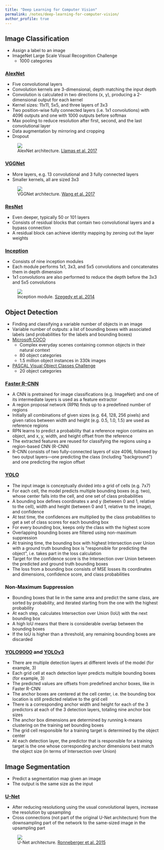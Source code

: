 ```yaml
---
title: "Deep Learning for Computer Vision"
permalink: /notes/deep-learning-for-computer-vision/
author_profile: true
---
```


## Image Classification

* Assign a label to an image
* ImageNet Large Scale Visual Recognition Challenge
    - 1000 categories

### [AlexNet](https://papers.nips.cc/paper/4824-imagenet-classification-with-deep-convolutional-neural-networks)

* Five convolutional layers
* Convolution kernels are 3-dimensional, depth matching the input depth
* Convolution is calculated in two directions (x, y), producing a 2-dimensional output for each kernel
* Kernel sizes: 11x11, 5x5, and three layers of 3x3
* Two position-wise fully connected layers (i.e. 1x1 convolutions) with 4096 outputs and one with 1000 outputs before softmax
* Max pooling to reduce resolution after first, second, and the last convolutional layer
* Data augmentation by mirroring and cropping
* Dropout

<figure>
  <img src="https://www.mdpi.com/applsci/applsci-07-00992/article_deploy/html/images/applsci-07-00992-g001.png">
  <figcaption>
    AlexNet architecture.
    <a href="https://dx.doi.org/10.3390/app7100992">Llamas et al. 2017</a>
  </figcaption>
</figure>

### [VGGNet](https://arxiv.org/abs/1409.1556)

* More layers, e.g. 13 convolutional and 3 fully connected layers
* Smaller kernels, all are sized 3x3

<figure>
  <img src="https://www.researchgate.net/profile/Debaditya_Acharya/publication/323796590/figure/fig1/AS:606593536258049@1521634577318/The-architecture-of-a-VGGNet-CNN-after-Wang-et-al-2017_W640.jpg">
  <figcaption>
    VGGNet architecture.
    <a href="https://doi.org/10.1145/3038912.3052638">Wang et al. 2017</a>
  </figcaption>
</figure>

### [ResNet](https://arxiv.org/abs/1512.03385)

* Even deeper, typically 50 or 101 layers
* Consists of residual blocks that contain two convolutional layers and a bypass connection
* A residual block can achieve identity mapping by zeroing out the layer weights

### [Inception](https://arxiv.org/abs/1409.4842)

* Consists of nine inception modules
* Each module performs 1x1, 3x3, and 5x5 convolutions and concatenates them in depth dimension
* 1x1 convolutions are also performed to reduce the depth before the 3x3 and 5x5 convolutions

<figure>
  <img src="https://www.researchgate.net/profile/Ahmed_Abdelbaki5/publication/335443279/figure/fig12/AS:796779360559116@1566978411258/Inception-module-with-dimension-reductions-79_W640.jpg">
  <figcaption>
    Inception module.
    <a href="https://arxiv.org/abs/1409.4842">Szegedy et al. 2014</a>
  </figcaption>
</figure>


## Object Detection

* Finding and classifying a variable number of objects in an image
* Variable number of outputs: a list of bounding boxes with associated labels (and probabilities for the labels and bounding boxes)
* [Microsoft COCO](https://arxiv.org/abs/1405.0312)
    - Complex everyday scenes containing common objects in their natural context
    - 80 object categories
    - 1.5 million object instances in 330k images
* [PASCAL Visual Object Classes Challenge](http://host.robots.ox.ac.uk/pascal/VOC/pubs/everingham15.pdf)
    - 20 object categories

### [Faster R-CNN](https://arxiv.org/abs/1506.01497)

* A CNN is pretrained for image classifications (e.g. ImageNet) and one of its intermediate layers is used as a feature extractor
* A region proposal network (RPN) finds up to a predefined number of regions
* Initially all combinations of given sizes (e.g. 64, 128, 256 pixels) and given ratios between width and height (e.g. 0.5, 1.0, 1.5) are used as reference regions
* RPN learns to predict a probability that a reference region contains an object, and x, y, width, and height offset from the reference
* The extracted features are reused for classifying the regions using a region-based CNN (R-CNN)
* R-CNN consists of two fully-connected layers of size 4096, followed by two output layers—one predicting the class (including "background") and one predicting the region offset

### [YOLO](https://arxiv.org/abs/1506.02640)

* The input image is conceptually divided into a grid of cells (e.g. 7x7)
* For each cell, the model predicts multiple bounding boxes (e.g. two), whose center falls into the cell, and one set of class probabilities
* A bounding box defines coordinates x and y (between 0 and 1, relative to the cell), width and height (between 0 and 1, relative to the image), and confidence
* At test time, the confidences are multiplied by the class probabilities to get a set of class scores for each bounding box
* For every bounding box, keeps only the class with the highest score
* Overlapping bounding boxes are filtered using non-maximum suppression
* At training time, the bounding box with highest Intersection over Union with a ground truth bounding box is "responsible for predicting the object", i.e. takes part in the loss calculation
* Target for the confidence score is the Intersection over Union between the predicted and ground truth bounding boxes
* The loss from a bounding box consists of MSE losses its coordinates and dimensions, confidence score, and class probabilities

### Non-Maximum Suppression

* Bounding boxes that lie in the same area and predict the same class, are sorted by probability, and iterated starting from the one with the highest probability
* At each step, calculates Intersection over Union (IoU) with the next bounding box
* A high IoU means that there is considerable overlap between the bounding boxes
* If the IoU is higher than a threshold, any remaining bounding boxes are discarded

### [YOLO9000](https://arxiv.org/abs/1612.08242) and [YOLOv3](https://pjreddie.com/media/files/papers/YOLOv3.pdf)

* There are multiple detection layers at different levels of the model (for example, 3)
* Each grid cell at each detection layer predicts multiple bounding boxes (for example, 3)
* The predicted values are offsets from predefined anchor boxes, like in Faster R-CNN
* The anchor boxes are centered at the cell center, i.e. the bounding box location is still predicted relative to the grid cell
* There is a corresponding anchor width and height for each of the 3 predictors at each of the 3 detection layers, totaling nine anchor box sizes
* The anchor box dimensions are determined by running k-means clustering on the training set bounding boxes
* The grid cell responsible for a training target is determined by the object center
* At each detection layer, the predictor that is responsible for a training target is the one whose corresponding anchor dimensions best match the object size (in terms of Intersection over Union)


## Image Segmentation

* Predict a segmentation map given an image
* The output is the same size as the input

### [U-Net](https://arxiv.org/abs/1505.04597)

* After reducing resolutiong using the usual convolutional layers, increase the resolution by upsampling
* Cross connections (not part of the original U-Net architecture) from the downsampling part of the network to the same-sized image in the upsampling part

<figure>
  <img src="https://lmb.informatik.uni-freiburg.de/people/ronneber/u-net/u-net-architecture.png">
  <figcaption>
    U-Net architecture.
    <a href="https://arxiv.org/abs/1505.04597">Ronneberger et al. 2015</a>
  </figcaption>
</figure>
